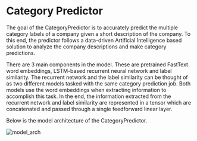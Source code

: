 # Category Predictor

The goal of the CategoryPredictor is to accurately predict the multiple category labels of a company given a short description of the company. To this end, the predictor follows a data-driven Artificial Intelligence based solution to analyze the company descriptions and make category predictions.

There are 3 main components in the model. These are pretrained FastText word embeddings, LSTM-based recurrent neural network and label similarity. The recurrent network and the label similarity can be thought of as two different models tasked with the same category prediction job. Both models use the word embeddings when extracting information to accomplish this task. In the end, the information extracted from the recurrent network and label similarity are represented in a tensor which are concatenated and passed through a single feedforward linear layer. 

Below is the model architecture of the CategoryPredictor.

![model_arch](https://user-images.githubusercontent.com/33582865/76808913-81a96c00-67bf-11ea-84cb-f1fb1dabfdb8.png)

